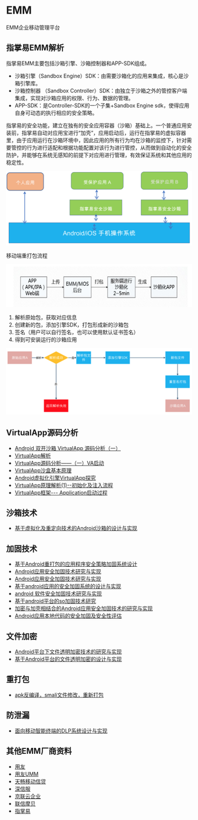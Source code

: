 # EMM
EMM企业移动管理平台

## 指掌易EMM解析
指掌易EMM主要包括沙箱引擎、沙箱控制器和APP-SDK组成。
* 沙箱引擎（Sandbox Engine）SDK：由需要沙箱化的应用来集成，核心是沙箱引擎库。
* 沙箱控制器 （Sandbox Controller）SDK：由独立于沙箱之外的管控客户端集成，实现对沙箱应用的权限、行为、数据的管理。
* APP-SDK：是Controller-SDK的一个子集+Sandbox Engine sdk，使得应用自身可动态的执行相应的安全策略。

指掌易的安全功能，建立在独有的安全应用容器（沙箱）基础上。一个普通应用安装前，指掌易自动对应用宝进行“加壳”，应用启动后，运行在指掌易的虚拟容器里，由于应用运行在沙箱环境中，因此应用的所有行为均在沙箱的监控下，针对需要管控的行为进行适配和根据功能配置对该行为进行管控，从而做到自动化的安全防护，并能够在系统无感知的前提下对应用进行管理，有效保证系统和其他应用的稳定性。

![](image/1.png)

移动端重打包流程

![](image/2.png)

1. 解析原始包，获取对应信息
2. 创建新的包，添加引擎SDK，打包形成新的沙箱包
3. 签名（用户可以自行签名，也可以使用默认证书签名）
4. 得到可安装运行的沙箱应用

![](image/3.png)

## VirtualApp源码分析
* [Android 双开沙箱 VirtualApp 源码分析（一）](https://blog.csdn.net/ganyao939543405/article/details/76146760)
* [VirtualApp解析](https://www.jianshu.com/nb/21276638)
* [VirtualApp源码分析——（一）VA启动](https://blog.csdn.net/weixin_35016347/article/details/80193017)
* [VirtualApp沙盒基本原理](https://blog.csdn.net/earbao/article/details/71156623)
* [Android虚拟化引擎VirtualApp探究](https://developer.aliyun.com/article/616978)
* [VirtualApp原理解析(1)--初始化及注入流程](https://blog.csdn.net/leif_/article/details/72420934)
* [VirtualApp框架--- Application启动过程](https://blog.csdn.net/suningning/article/details/52073191)

## 沙箱技术
* [基于虚拟化及重定向技术的Android沙箱的设计与实现](http://www.doc88.com/p-7129181636860.html)

## 加固技术
* [基于Android重打包的应用程序安全策略加固系统设计](https://www.doc88.com/p-2095552902950.html)
* [Android应用安全加固技术研究与实现](https://www.doc88.com/p-6981533664632.html)
* [Android应用安全加固技术研究与实现](https://www.doc88.com/p-6478639576884.html)
* [基于android应用的安全加固系统的设计与实现](https://www.doc88.com/p-7334990393423.html)
* [android 软件安全加固技术研究与实现](https://www.doc88.com/p-0909694508682.html)
* [基于android平台的so加固技术研究](https://www.doc88.com/p-5029750143826.html)
* [加密与加壳相结合的Android应用安全加固技术的研究与实现](https://www.doc88.com/p-9416474581678.html)
* [Android应用本地代码的安全加固及安全性评估
](https://www.doc88.com/p-9738410423907.html)

## 文件加密
* [Android平台下文件透明加密技术的研究与实现](https://www.doc88.com/p-1136394037185.html)
* [基于Android平台的文件透明加密的设计与实现
](https://www.doc88.com/p-7784997422678.html)


## 重打包
* [apk反编译，smali文件修改，重新打包](https://blog.csdn.net/wxk105/article/details/62231068)

## 防泄漏
* [面向移动智能终端的DLP系统设计与实现](https://www.doc88.com/p-1933536793694.html)


## 其他EMM厂商资料

* [用友](https://iuap.yonyoucloud.com/doc/mobile_emm.html#/md-build/mobile_emm/articles/emm/2-/ydgl.md?key=%E7%A7%BB%E5%8A%A8%E7%AE%A1%E7%90%86)
* [用友UMM](https://moli.yonyoucloud.com/molidoc/docs/ummdoc/34)
* [天畅移动信贷](https://www.techown.com/mf/mobile_credit.html)
* [深信服](https://www.sangfor.com.cn/product-and-solution/sangfor-security/emm)
* [京联云企业](http://www.pekall.com/index.html)
* [联信摩贝](http://www.trustmobi.com/zh/)
* [指掌易](https://www.zhizhangyi.com/pdt_emm.html)
